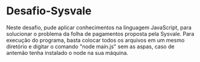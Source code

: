 # Desafio-Sysvale
Neste desafio, pude aplicar conhecimentos na linguagem JavaScript, para solucionar o problema da folha de pagamentos proposta pela Sysvale.
Para execução do programa, basta colocar todos os arquivos em um mesmo diretório e digitar o comando "node main.js" sem as aspas, caso de antemão tenha instalado o node na sua máquina.
